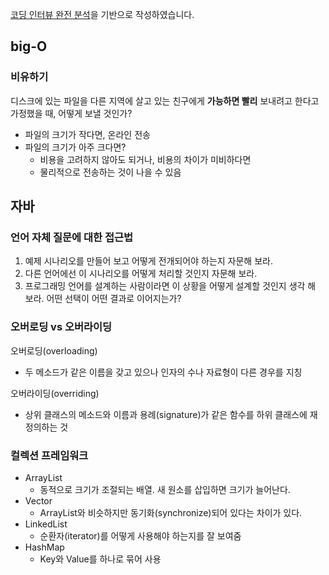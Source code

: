 [코딩 인터뷰 완전 분석](https://book.naver.com/bookdb/book_detail.nhn?bid=12327704)을 기반으로 작성하였습니다.

## big-O

### 비유하기

디스크에 있는 파일을 다른 지역에 살고 있는 친구에게 **가능하면 빨리** 보내려고 한다고 가정했을 때, 어떻게 보낼 것인가?

- 파일의 크기가 작다면, 온라인 전송
- 파일의 크기가 아주 크다면?
  - 비용을 고려하지 않아도 되거나, 비용의 차이가 미비하다면
  - 물리적으로 전송하는 것이 나을 수 있음



## 자바

### 언어 자체 질문에 대한 접근법

1. 예제 시나리오를 만들어 보고 어떻게 전개되어야 하는지 자문해 보라.
2. 다른 언어에선 이 시나리오를 어떻게 처리할 것인지 자문해 보라.
3. 프로그래밍 언어를 설계하는 사람이라면 이 상황을 어떻게 설계할 것인지 생각 해 보라. 어떤 선택이 어떤 결과로 이어지는가?

### 오버로딩 vs 오버라이딩

오버로딩(overloading)

- 두 메소드가 같은 이름을 갖고 있으나 인자의 수나 자료형이 다른 경우를 지칭

오버라이딩(overriding)

- 상위 클래스의 메소드와 이름과 용례(signature)가 같은 함수를 하위 클래스에 재정의하는 것

### 컬렉션 프레임워크

- ArrayList
  - 동적으로 크기가 조절되는 배열. 새 원소를 삽입하면 크기가 늘어난다.
- Vector
  - ArrayList와 비슷하지만 동기화(synchronize)되어 있다는 차이가 있다. 
- LinkedList
  - 순환자(iterator)를 어떻게 사용해야 하는지를 잘 보여줌
- HashMap
  - Key와 Value를 하나로 묶어 사용

